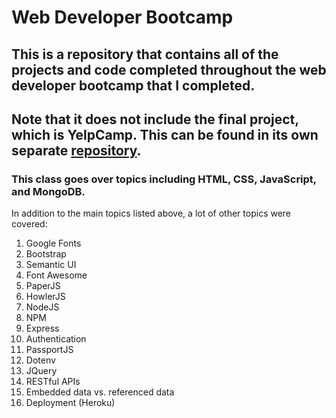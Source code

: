 # Web Developer Bootcamp
## This is a repository that contains all of the projects and code completed throughout the web developer bootcamp that I completed.
## Note that it does not include the final project, which is YelpCamp.  This can be found in its own separate [repository](https://github.com/anthonyjacques20/yelpcamp).
### This class goes over topics including HTML, CSS, JavaScript, and MongoDB.
In addition to the main topics listed above, a lot of other topics were covered:
1. Google Fonts
1. Bootstrap
1. Semantic UI
1. Font Awesome
1. PaperJS
1. HowlerJS
1. NodeJS
1. NPM
1. Express
1. Authentication
1. PassportJS
1. Dotenv
1. JQuery
1. RESTful APIs
1. Embedded data vs. referenced data
1. Deployment (Heroku)
